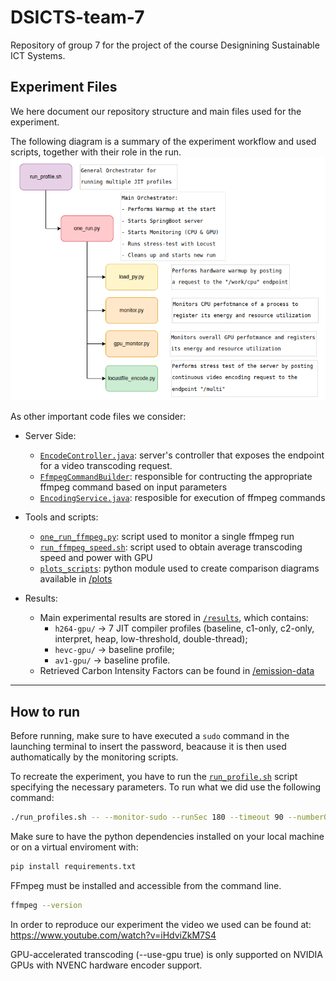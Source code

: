 # DSICTS-team-7
 Repository of group 7 for the project of the course Designining Sustainable ICT Systems.

## Experiment Files
We here document our repository structure and main files used for the experiment.

The following diagram is a summary of the experiment workflow and used scripts, together with their role in the run.
![Experiment Workflow](resources/experiment_flow_diagram.png)

As other important code files we consider:

- Server Side:
    - [`EncodeController.java`](jitlab/src/main/java/com/example/jitlab/api/EncodeController.java): server's controller that exposes the endpoint for a video transcoding request.
    - [`FfmpegCommandBuilder`](jitlab/src/main/java/com/example/jitlab/api/encoding/FfmpegCommandBuilder.java): responsible for contructing the appropriate ffmpeg command based on input parameters
    - [`EncodingService.java`](jitlab/src/main/java/com/example/jitlab/api/encoding/EncodingService.java): resposible for execution of ffmpeg commands

- Tools and scripts:
    - [`one_run_ffmpeg.py`](jitlab/tools/one_run_ffmpeg.py): script used to monitor a single ffmpeg run
    - [`run_ffmpeg_speed.sh`](jitlab/run_ffmpeg_speed.sh): script used to obtain average transcoding speed and power with GPU
    - [`plots_scripts`](jitlab/tools/plots_scripts/main.py): python module used to create comparison diagrams available in [/plots](plots/h264_GPU)

- Results:
    - Main experimental results are stored in [`/results`](jitlab/results/), which contains:
        - `h264-gpu/` → 7 JIT compiler profiles (baseline, c1-only, c2-only, interpret, heap, low-threshold, double-thread);
        - `hevc-gpu/` → baseline profile;
        - `av1-gpu/` → baseline profile.
    - Retrieved Carbon Intensity Factors can be found in [/emission-data](jitlab/emission-data)

---

## How to run

Before running, make sure to have executed a `sudo` command in the launching terminal to insert the password, beacause it is then used authomatically by the monitoring scripts. 

To recreate the experiment, you have to run the [`run_profile.sh`](jitlab/run_profiles.sh) script specifying the necessary parameters. To run what we did use the following command:

```bash
./run_profiles.sh -- --monitor-sudo --runSec 180 --timeout 90 --numberOfRepetitions 30 --warmupSec 90  --codec h264 --resolution 1080 --use-gpu true
```

Make sure to have the python dependencies installed on your local machine or on a virtual enviroment with:
```bash
pip install requirements.txt
```

FFmpeg must be installed and accessible from the command line.
```bash
ffmpeg --version
```
In order to reproduce our experiment the video we used can be found at: https://www.youtube.com/watch?v=iHdviZkM7S4

GPU-accelerated transcoding (--use-gpu true) is only supported on NVIDIA GPUs with NVENC hardware encoder support.
